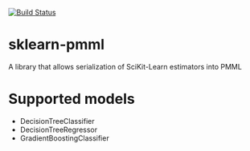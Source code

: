 [![Build Status](https://travis-ci.org/alex-pirozhenko/sklearn-pmml.svg)](https://travis-ci.org/alex-pirozhenko/sklearn-pmml)

# sklearn-pmml
A library that allows serialization of SciKit-Learn estimators into PMML

# Supported models
- DecisionTreeClassifier
- DecisionTreeRegressor
- GradientBoostingClassifier
